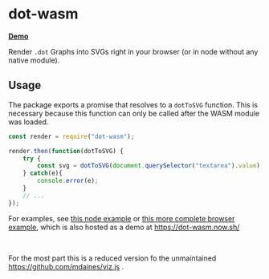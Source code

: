# dot-wasm

**[Demo](https://dot-wasm.now.sh/)**

Render `.dot` Graphs into SVGs right in your browser (or in node without any native module). 

## Usage

The package exports a promise that resolves to a `dotToSVG` function. This is necessary because this function can only be called after the WASM module was loaded.

```js
const render = require("dot-wasm");

render.then(function(dotToSVG) {
	try {
		const svg = dotToSVG(document.querySelector("textarea").value);
	} catch(e){
		console.error(e);
	}
	// ...
});
```

For examples, see [this node example](./test-node.js) or [this more complete browser example](./browser/index.js), which is also hosted as a demo at https://dot-wasm.now.sh/

<br>

For the most part this is a reduced version fo the unmaintained https://github.com/mdaines/viz.js .